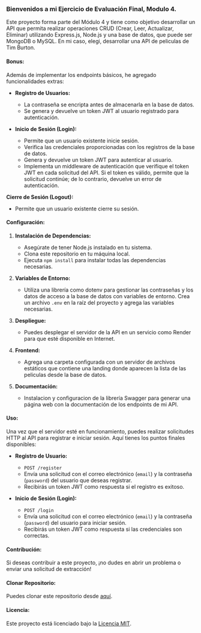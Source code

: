 ### Bienvenidos a mi Ejercicio de Evaluación Final, Modulo 4.

Este proyecto forma parte del Módulo 4 y tiene como objetivo desarrollar un API que permita realizar operaciones CRUD (Crear, Leer, Actualizar, Eliminar) utilizando Express.js, Node.js y una base de datos, que puede ser MongoDB o MySQL.
En mi caso, elegi, desarrollar una API de peliculas de Tim Burton.

#### Bonus:
Además de implementar los endpoints básicos, he  agregado funcionalidades extras:

- **Registro de Usuarios:**
  - La contraseña se encripta antes de almacenarla en la base de datos.
  - Se genera y devuelve un token JWT al usuario registrado para autenticación.

- **Inicio de Sesión (Login):**
  - Permite que un usuario existente inicie sesión.
  - Verifica las credenciales proporcionadas con los registros de la base de datos.
  - Genera y devuelve un token JWT para autenticar al usuario.
  - Implementa un middleware de autenticación que verifique el token JWT en cada solicitud del API. Si
    el token es válido, permite que la solicitud continúe; de lo contrario, devuelve un error de
    autenticación.
    
**Cierre  de Sesión (Logout):**
- Permite que un usuario existente cierre su sesión.

#### Configuración:

1. **Instalación de Dependencias:**
   - Asegúrate de tener Node.js instalado en tu sistema.
   - Clona este repositorio en tu máquina local.
   - Ejecuta `npm install` para instalar todas las dependencias necesarias.

2. **Variables de Entorno:**
   - Utiliza una librería como dotenv para gestionar las contraseñas y los datos de acceso a la base de datos con variables de entorno. Crea un archivo `.env` en la raíz del proyecto y agrega las variables necesarias.

3. **Despliegue:**
   - Puedes desplegar el servidor de la API en un servicio como Render para que esté disponible en Internet.

4. **Frontend:**
   - Agrega una carpeta configurada con un servidor de archivos estáticos que contiene una landing donde aparecen la lista de las peliculas desde la base de datos.

5. **Documentación:**
   - Instalacion y configuracion de la librería Swagger para generar una página web con la documentación de los endpoints de mi API.

#### Uso:

Una vez que el servidor esté en funcionamiento, puedes realizar solicitudes HTTP al API para registrar e iniciar sesión. Aquí tienes los puntos finales disponibles:

- **Registro de Usuario:** 
  - `POST /register`
  - Envía una solicitud con el correo electrónico (`email`) y la contraseña (`password`) del usuario que deseas registrar.
  - Recibirás un token JWT como respuesta si el registro es exitoso.

- **Inicio de Sesión (Login):** 
  - `POST /login`
  - Envía una solicitud con el correo electrónico (`email`) y la contraseña (`password`) del usuario para iniciar sesión.
  - Recibirás un token JWT como respuesta si las credenciales son correctas.

#### Contribución:

Si deseas contribuir a este proyecto, ¡no dudes en abrir un problema o enviar una solicitud de extracción!

#### Clonar Repositorio:

Puedes clonar este repositorio desde [aquí](https://github.com/Adalab/modulo-4-evaluacion-final-gabriela-ppv.git).

#### Licencia:

Este proyecto está licenciado bajo la [Licencia MIT](LICENSE).




